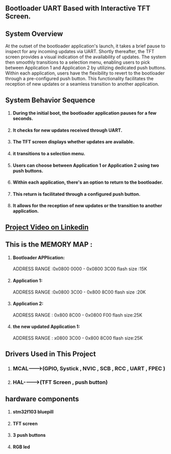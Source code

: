 ## Bootloader UART Based with Interactive TFT Screen.

## System Overview
At the outset of the bootloader application's launch, it takes a brief pause to inspect for any incoming updates via UART. Shortly thereafter, the TFT screen provides a visual indication of the availability of updates. The system then smoothly transitions to a selection menu, enabling users to pick between Application 1 and Application 2 by utilizing dedicated push buttons. Within each application, users have the flexibility to revert to the bootloader through a pre-configured push button. This functionality facilitates the reception of new updates or a seamless transition to another application.

## System Behavior Sequence
1)  #### During the initial boot, the bootloader application pauses for a few seconds.
2)  #### It checks for new updates received through UART.
3)  #### The TFT screen displays whether updates are available.
4)  #### it transitions to a selection menu.
5)  #### Users can choose between Application 1 or Application 2 using two push buttons.
6)  #### Within each application, there's an option to return to the bootloader.
7)  #### This return is facilitated through a configured push button.
8)  #### It allows for the reception of new updates or the transition to another application.

## [Project Video on Linkedin ](https://www.linkedin.com/posts/mahmoud-korayem-8b1947162_bootloader-applicationupdates-userexperience-activity-7146479831998791680-Kipx?utm_source=share&utm_medium=member_desktop)
## This is the MEMORY MAP :
1)  #### Bootloader APPlication:
     ADDRESS RANGE :0x0800 0000 - 0x0800 3C00 
    flash size :15K
3)  #### Application 1:
     ADDRESS RANGE :0x0800 3C00 - 0x800 8C00
    flash size :20K
5)  #### Application 2:
    ADDRESS RANGE : 0x800 8C00 - 0x0800 F00
    flash size:25K
7)  #### the new updated Application 1:
    ADDRESS RANGE : x0800 3C00 - 0x800 8C00
    flash size:25K

## Drivers Used in This Project
1)  ### MCAL--->(GPIO, Systick , NVIC , SCB , RCC , UART , FPEC )
2)  ### HAL---->(TFT Screen , push button)

## hardware components
1)  #### stm32f103 bluepill
2)  #### TFT screen
3)  #### 3 push buttons
4)  #### RGB led 
